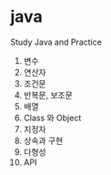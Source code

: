 # java
 Study Java and Practice 

1. 변수
2. 연산자
3. 조건문
4. 반복문, 보조문
5. 배열
6. Class 와 Object
7. 지정자
8. 상속과 구현
9. 다형성
10. API
